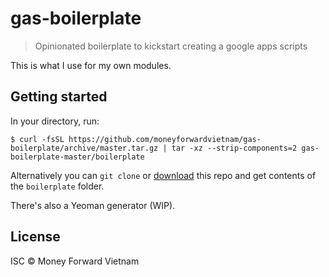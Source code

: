 # gas-boilerplate

> Opinionated boilerplate to kickstart creating a google apps scripts

This is what I use for my own modules.


## Getting started

In your directory, run:

```
$ curl -fsSL https://github.com/moneyforwardvietnam/gas-boilerplate/archive/master.tar.gz | tar -xz --strip-components=2 gas-boilerplate-master/boilerplate
```

Alternatively you can `git clone` or [download](https://github.com/moneyforwardvietnam/gas-boilerplate/archive/master.zip) this repo and get contents of the `boilerplate` folder.

There's also a Yeoman generator (WIP).


## License

ISC © Money Forward Vietnam
